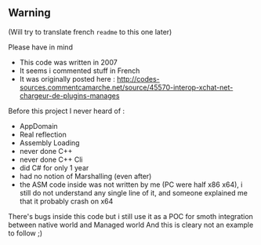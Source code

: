 ## Warning

(Will try to translate french `readme` to this one later)

Please have in mind 
* This code was written in 2007
* It seems i commented stuff in French
* It was originally posted here : http://codes-sources.commentcamarche.net/source/45570-interop-xchat-net-chargeur-de-plugins-manages

Before this project I never heard of :
* AppDomain
* Real reflection
* Assembly Loading
* never done C++
* never done C++ Cli
* did C# for only 1 year
* had no notion of Marshalling (even after)
* the ASM code inside was not written by me (PC were half x86 x64), i still do not understand any single line of it, and someone explained me that it probably crash on x64

There's bugs inside this code but i still use it as a POC for smoth integration between native world and Managed world
And this is cleary not an example to follow ;)

